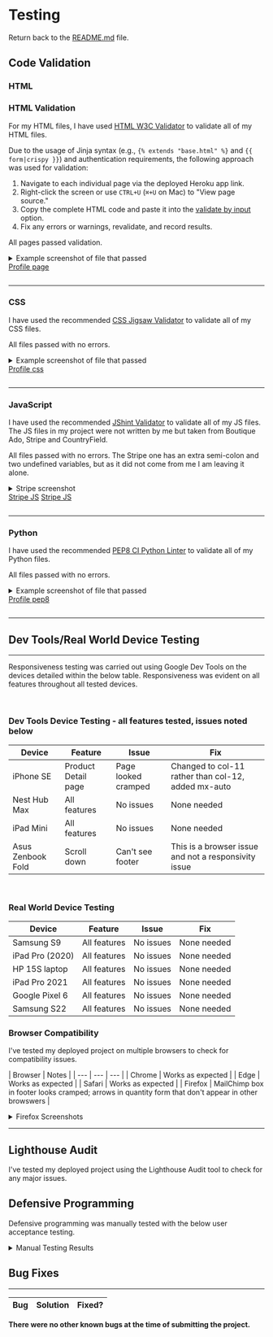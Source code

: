 # Testing

Return back to the [README.md](README.md) file.


## Code Validation


### HTML

### HTML Validation

For my HTML files, I have used [HTML W3C Validator](https://validator.w3.org) to validate all of my HTML files.

Due to the usage of Jinja syntax (e.g., `{% extends "base.html" %}` and `{{ form|crispy }}`) and authentication requirements, the following approach was used for validation:

1. Navigate to each individual page via the deployed Heroku app link.
2. Right-click the screen or use `CTRL+U` (`⌘+U` on Mac) to "View page source."
3. Copy the complete HTML code and paste it into the [validate by input](https://validator.w3.org/#validate_by_input) option.
4. Fix any errors or warnings, revalidate, and record results.

All pages passed validation.

<details>

<summary> Example screenshot of file that passed <summary

[Profile page](/docs/testing/testing-images/profile-w3c.png)

</details>

---

### CSS

I have used the recommended [CSS Jigsaw Validator](https://jigsaw.w3.org/css-validator) to validate all of my CSS files.

All files passed with no errors.

<details>

<summary> Example screenshot of file that passed <summary

[Profile css](/docs/testing/testing-images/css-profile-w3c.png)

</details>

---

### JavaScript

I have used the recommended [JShint Validator](https://jshint.com) to validate all of my JS files.  The JS files in my project were not written by me but taken from Boutique Ado, Stripe and CountryField.

All files passed with no errors.  The Stripe one has an extra semi-colon and two undefined variables, but as it did not come from me I am leaving it alone.

<details>

<summary> Stripe screenshot <summary

[Stripe JS](/docs/testing/testing-images/js-stripe-jshint-1.png)
[Stripe JS](/docs/testing/testing-images/js-stripe-jshint-2.png)

</details>

---

### Python

I have used the recommended [PEP8 CI Python Linter](https://pep8ci.herokuapp.com) to validate all of my Python files.

All files passed with no errors.

<details>

<summary> Example screenshot of file that passed <summary

[Profile pep8](/docs/testing/testing-images/profile-pep8.png)

</details>

---

## Dev Tools/Real World Device Testing
---

Responsiveness testing was carried out using Google Dev Tools on the devices detailed within the below table. Responsiveness was evident on all features throughout all tested devices. 
  
<br>

### Dev Tools Device Testing - all features tested, issues noted below

| Device  | Feature    | Issue  | Fix  |
| ------- | ---------- | ------ |------|
| iPhone SE | Product Detail page | Page looked cramped | Changed to col-11 rather than col-12, added mx-auto |
| Nest Hub Max | All features | No issues | None needed |
| iPad Mini | All features | No issues | None needed |
| Asus Zenbook Fold | Scroll down | Can't see footer | This is a browser issue and not a responsivity issue |
   
<br>

### Real World Device Testing

| Device      | Feature    | Issue  | Fix  | 
| ------------| ---------- | ------ |------|
| Samsung S9 | All features | No issues | None needed |
| iPad Pro (2020) | All features |  No issues  | None needed |
| HP 15S laptop  | All features | No issues | None needed |
| iPad Pro 2021 |    All features      |    No issues    |  None needed |
| Google Pixel 6 | All features | No issues | None needed |
| Samsung S22 | All features | No issues | None needed |


### Browser Compatibility

I've tested my deployed project on multiple browsers to check for compatibility issues.

| Browser | Notes |
| --- | --- | --- |
| Chrome | Works as expected |
| Edge | Works as expected |
| Safari | Works as expected |
| Firefox | MailChimp box in footer looks cramped; arrows in quantity form that don't appear in other browswers |

<details>

<summary> Firefox Screenshots </summary>

MailChimp box in footer
[Firefox footer](/docs/testing/testing-images/browser/browser-firefox-footer.png)

Quantity form
[Firefox quantity form](/docs/testing/testing-images/browser/browser-firefox-quantity-form.png)

</details>

---

## Lighthouse Audit

I've tested my deployed project using the Lighthouse Audit tool to check for any major issues.



## Defensive Programming

Defensive programming was manually tested with the below user acceptance testing.

<details>

<summary> Manual Testing Results </summary>

| Page | User Action | Expected Result |  /Fail | Comments |
| --- | --- | --- | --- | --- |
| Nav links | | | | |
| | Click on Logo | Redirection to Home page |  | |
| | Click on Shop link in navbar | Dropdown menu with links to All Items and different categories | | |
| | Click on Shop - All Items | Redirection to Products page | | |
| | Click on Shop - Sourdough Starters & Flours | Redirection to Products page with only Sourdough etc displayed | | |
| | Click on Shop - Baking Equipment | Redirection to Products page with only Baking Equipment displayed  | | |
| | Click on Shop - Cookbooks | Redirection to Products page with only Cookbooks displayed  | | |

| | Click on About link in navbar | Dropdown menu with links to Our Story, FAQ and Contact | | |
| | Click on About - Our Story | Redirect to Our Story page | | |
| | Click on About - FAQ | Redirect to FAQ page | | |
| | Click on About - Contact | Redirect to Contact page | | |

| | Enter text in Search box and click Search button | Redirect to Products page with results | | |

| | Click on Register link in navbar | Redirection to Register page | | |
| | Click on Login link in navbar | Redirection to Login page | | |
| | Click on Basket link in navbar | Redirection to Basket page | | |

| | Click on Account link in navbar | Dropdown menu with links to My Profile, My Wishlist and Logout displayed | | |
| | Click on Account - My Profile link in navbar | Redirection to user's Profile page |  | |
| | Click on Account - My Wishlist link in navbar | Redirection to user's Wishlist page |  | |
| | Click on Account - Logout link in navbar | Redirection to Logout page |  | |

| | Click on Admin link in navbar | Dropdown menu with links to Admin Panel, Add New Product and Edit/Delete A Product | | |
| | Click on Admin Panel link in navbar | Redirection to Admin Panel page |  | |
| | Click on Add New Product link in navbar | Redirection to Add Product page |  | |
| | Click on Edit/Delete A Product link in navbar | Redirection to Products page |  | |

| Footer | | | | |
| | Click on Home link | Redirection to Home page |  | |
| | Click on Shop link | Redirection to Products page |  | |
| | Click on Our Story link | Redirection to About page |  | |
| | Click on FAQ link | Redirection to FAQ page |  | |
| | Click on Contact link | Redirection to Contact page |  | |
| | Click on Register link | Redirection to Register page |  | |
| | Click on Login link | Redirection to Login page |  | |
| | Click on Profile link | Redirection to user's Profile page |  | |
| | Click on Wishlist link | Redirection to user's Wishlist page |  | |
| | Click on Logout link | Redirection to Logout page |  | |
| | Click on 'Subscribe' button in Newsletter sign-up box | 'Thank You for subscribing' message is displayed |  | |
| | Click on social media icons | Relevant social media page opens in new tab | | |

| Register | | | | |
| | Enter valid email address (twice) | Field will only accept email address format |  | |
| | Enter valid  word (twice) | Field will only accept  word format |  | |
| | Click on Sign Up button | Redirects user to notification to Verify Email Address |  |

| Log In | | | | |
| | Enter valid username/email | Field will accept username or email format |  | |
| | Enter valid  word | Field will only accept  word format |  | |
| | Click Sign In button | Log user in, redirects to home page |  | |

| Log Out | | | | |
| | Click Sign Out link in navbar Account dropdown menu | Logs out user, redirects user to home page |  |

| Profile | | | | |
| | Click on the Update Information button | Inputted information is saved |  | |
| | Click on Order History links | Redirects to user order confirmation, alert message displayed |  | |
| | Click on Back to Profile (in Order History) | Redirects to Profile page | | |

| Wishlist | | | | |
| | Click on the Add to Basket button | Item is added to basket |  | |
| | Click on Remove button | Item is removed from Wishlist |  | |
| | Click on Back to Store | Redirects to Products page | | |
| | Click product image | Redirect to the product details page |   | |
| | Click product name | Redirect to the product details page |   | |

| Site Navigations - Logged Out User | | | | |
| | Navigate to any login required URL | Redirect to login page, redirect back after login |  | |

| Products | | | | |
| | Click on product image | Redirect to clicked product details page |  | |
| | Click on product title | Redirect to clicked product details page |  | |
| | Click on sorting dropdown options | Sort products by selected criteria |  | |

| Products - Admin Only| | | | |
| | Click on an edit button | Redirect to edit product page for that product |  | |
| | Click on a delete button | Trigger delete confirmation modal |  | |
| | Delete confirmation modal - 'Delete' button | Delete the product |   | |
| | Delete confirmation modal - 'Cancel' button | Close the modal |   | |

| Product Details | | | | |
| | Click on product image | Load full image |   | |
| | Click on 'Keep Shopping' button | Redirect to products page |   | |
| | Click on 'Add To Basket' button | Adds product to basket, basket message displayed |   | |
| | Click on Wishlist heart icon (logged in user) | Adds product to wishlist, succcess message displayed | | |
| | Click on Wishlist heart icon (logged out user) | Redirects to Sign Up page | | |

| Product Details - Admin Only | | | | |
| | Click on Edit button | Redirect to edit product page for that product |   | |
| | Click on Delete button | Trigger delete confirmation modal |   | |
| | Delete confirmation modal - 'Delete' button | Delete the product |   | |
| | Delete confirmation modal - 'Cancel' button | Close the modal |   | |

| FAQ | | | | |
| | Click on question | Dropdown with answer appears |   | |
| | Click on open question | Dropdown with answer disappears |   | |
| | Click on Back Home button | Redirection to Home page |  | |

| Contact | | | | |
| | Email input | Required, accepts only email format |   | |
| | Name input | Required |   | |
| | Subject input | Required |   | |
| | Message input | Require |   | |
| | Click on 'Send Message' button | Redirects to contact success page, success message displayed, message visible in Admin panel |   | |
| | Click on 'Back Home' button on contact success page | Redirection to Home page |  | |

| Add New Product - Admin Only | | | | |
| | Sku | Not required, select from options |   | |
| | Category Input | Not required, select from options |   | |
| | Name Input | Required |   | |
| | Description Input | Required |   | |
| | Price Input | Required, Numbers only |   | |
| | Image URL | Not required |   | |
| | Image | Not required |   | |

| Edit Product - Admin Only | | | | |
| | Click on 'Cancel' button | Redirect to Products page |   | |
| | Click on 'Update Product' button | Save changes, redirect to product details page |   | |

| Basket | | | | |
| | Adjust quantity by using + or - buttons | Quantity figure adjusts | |
| | Click on 'Update' link after adjusting quantity | Update quantity of product in basket, subtotal and total change |   | |
| | Click on 'Remove' link | Remove item from basket, total change |   | |
| | Click on 'Keep Shopping' button | Redirect to Products page |   | |
| | Click on 'Secure Checkout' button | Redirect to Checkout page |   | |
| | Click product image | Redirect to the product details page |   | |
| | Click product name | Redirect to the product details page |   | |

| Checkout | | | | |
| | Full Name Input | Required |   | |
| | Email Input | Required, autofill if saved |   | |
| | Phone Number Input | Required, autofill if saved |   | |
| | Street Address 1 Input | Required, autofill if saved |   | |
| | Street Address 2 Input | Not required, autofill if saved |   | |
| | Town Or City Input | Required, autofill if saved |   | |
| | County, State or Locality Input | Not required, autofill if saved |   | |
| | Postal Code Input | Not required, autofill if saved |   | |
| | Country Input | Required, autofill if saved, select from options |   | |
| | Stripe Card Details | Required, validates on input |   | |
| | Check 'save delivery info.' box | Saves information to user profile |   | |
| | Click product image in order summary | Redirect to the product details page |   | |
| | Click product name in order summary | Redirect to the product details page |   | |
| | Click on 'Adjust Basket' button | Redirect to Basket page |   | |
| | Click on 'Complete Order' button | Complete Checkout with given information, redirect to order confirmation page if valid |   | |


</details>



## Bug Fixes
---

|Bug|Solution|Fixed?|
|-----|-----|-----|


**There were no other known bugs at the time of submitting the project.**